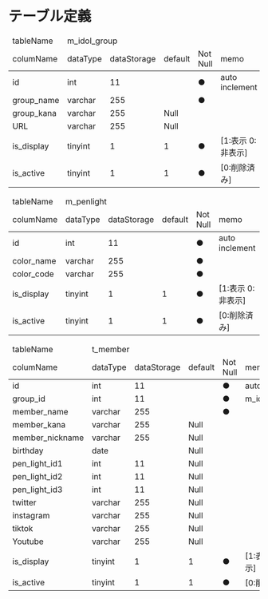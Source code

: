 # テーブル定義
<table>
    <thead>
        <tr>
            <td>tableName</td>
            <td colspan="5">m_idol_group</td>
        </tr>
        <tr>
            <td>columName</td>
            <td>dataType</td>
            <td>dataStorage</td>
            <td>default</td>
            <td>Not Null</td>
            <td>memo</td>
        </tr>
    </thead>
    <tbody>
        <tr>
            <td>id</td>
            <td>int</td>
            <td>11</td>
            <td></td>
            <td>●</td>
            <td>auto inclement</td>
        </tr>
        <tr>
            <td>group_name</td>
            <td>varchar</td>
            <td>255</td>
            <td></td>
            <td>●</td>
            <td></td>
        </tr>
        <tr>
            <td>group_kana</td>
            <td>varchar</td>
            <td>255</td>
            <td>Null</td>
            <td></td>
            <td></td>
        </tr>
        <tr>
            <td>URL</td>
            <td>varchar</td>
            <td>255</td>
            <td>Null</td>
            <td></td>
            <td></td>
        </tr>
        <tr>
            <td>is_display</td>
            <td>tinyint</td>
            <td>1</td>
            <td>1</td>
            <td>●</td>
            <td>[1:表示 0:非表示]</td>
        </tr>
        <tr>
            <td>is_active</td>
            <td>tinyint</td>
            <td>1</td>
            <td>1</td>
            <td>●</td>
            <td>[0:削除済み]</td>
        </tr>
    </tbody>
</table>
<table>
    <thead>
        <tr>
            <td>tableName</td>
            <td colspan="5">m_penlight</td>
        </tr>
        <tr>
            <td>columName</td>
            <td>dataType</td>
            <td>dataStorage</td>
            <td>default</td>
            <td>Not Null</td>
            <td>memo</td>
        </tr>
    </thead>
    <tbody>
        <tr>
            <td>id</td>
            <td>int</td>
            <td>11</td>
            <td></td>
            <td>●</td>
            <td>auto inclement</td>
        </tr>
        <tr>
            <td>color_name</td>
            <td>varchar</td>
            <td>255</td>
            <td></td>
            <td>●</td>
            <td></td>
        </tr>
        <tr>
            <td>color_code</td>
            <td>varchar</td>
            <td>255</td>
            <td></td>
            <td>●</td>
            <td></td>
        </tr>
        <tr>
            <td>is_display</td>
            <td>tinyint</td>
            <td>1</td>
            <td>1</td>
            <td>●</td>
            <td>[1:表示 0:非表示]</td>
        </tr>
        <tr>
            <td>is_active</td>
            <td>tinyint</td>
            <td>1</td>
            <td>1</td>
            <td>●</td>
            <td>[0:削除済み]</td>
        </tr>
    </tbody>
</table>
<table>
    <thead>
        <tr>
            <td>tableName</td>
            <td colspan="5">t_member</td>
        </tr>
        <tr>
            <td>columName</td>
            <td>dataType</td>
            <td>dataStorage</td>
            <td>default</td>
            <td>Not Null</td>
            <td>memo</td>
        </tr>
    </thead>
    <tbody>
        <tr>
            <td>id</td>
            <td>int</td>
            <td>11</td>
            <td></td>
            <td>●</td>
            <td>auto inclement</td>
        </tr>
        <tr>
            <td>group_id</td>
            <td>int</td>
            <td>11</td>
            <td></td>
            <td>●</td>
            <td>m_idol_group.id</td>
        </tr>
        <tr>
            <td>member_name</td>
            <td>varchar</td>
            <td>255</td>
            <td></td>
            <td>●</td>
            <td></td>
        </tr>
        <tr>
            <td>member_kana</td>
            <td>varchar</td>
            <td>255</td>
            <td>Null</td>
            <td></td>
            <td></td>
        </tr>
        <tr>
            <td>member_nickname</td>
            <td>varchar</td>
            <td>255</td>
            <td>Null</td>
            <td></td>
            <td></td>
        </tr>
        <tr>
            <td>birthday</td>
            <td>date</td>
            <td></td>
            <td>Null</td>
            <td></td>
            <td></td>
        </tr>
        <tr>
            <td>pen_light_id1</td>
            <td>int</td>
            <td>11</td>
            <td>Null</td>
            <td></td>
            <td></td>
        </tr>
        <tr>
            <td>pen_light_id2</td>
            <td>int</td>
            <td>11</td>
            <td>Null</td>
            <td></td>
            <td></td>
        </tr>
        <tr>
            <td>pen_light_id3</td>
            <td>int</td>
            <td>11</td>
            <td>Null</td>
            <td></td>
            <td></td>
        </tr>
        <tr>
            <td>twitter</td>
            <td>varchar</td>
            <td>255</td>
            <td>Null</td>
            <td></td>
            <td></td>
        </tr>
        <tr>
            <td>instagram</td>
            <td>varchar</td>
            <td>255</td>
            <td>Null</td>
            <td></td>
            <td></td>
        </tr>
        <tr>
            <td>tiktok</td>
            <td>varchar</td>
            <td>255</td>
            <td>Null</td>
            <td></td>
            <td></td>
        </tr>
        <tr>
            <td>Youtube</td>
            <td>varchar</td>
            <td>255</td>
            <td>Null</td>
            <td></td>
            <td></td>
        </tr>
        <tr>
            <td>is_display</td>
            <td>tinyint</td>
            <td>1</td>
            <td>1</td>
            <td>●</td>
            <td>[1:表示 0:非表示]</td>
        </tr>
        <tr>
            <td>is_active</td>
            <td>tinyint</td>
            <td>1</td>
            <td>1</td>
            <td>●</td>
            <td>[0:削除済み]</td>
        </tr>
    </tbody>
</table>